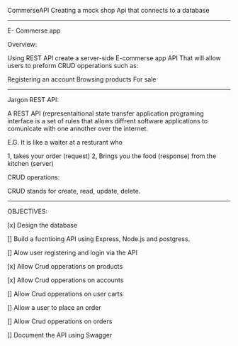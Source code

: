 CommerseAPI
Creating a mock shop Api that connects to a database
_____________________
E- Commerse app

Overview:

Using REST API create a server-side E-commerse app API That will allow users to preform CRUD opperations such as:

Registering an account Browsing products For sale
___________________
Jargon
REST API:

A REST API (representaitional state transfer application programing interface is a set of rules that allows diffrent software applications to comunicate with one annother over the internet.

E.G. It is like a waiter at a resturant who

1, takes your order (request) 2, Brings you the food (response) from the kitchen (server)

CRUD operations:

CRUD stands for create, read, update, delete.
________________________
OBJECTIVES:

[x] Design the database

[] Build a fucntioing API using Express, Node.js and postgress.

[] Alow user registering and login via the API

[x] Allow Crud opperations on products

[x] Allow Crud opperations on accounts

[] Allow Crud opperations on user carts

[] Allow a user to place an order

[] Allow Crud opperations on orders

[] Document the API using Swagger
